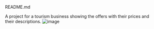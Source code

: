 README.md

A project for a tourism business showing the offers with their prices and their descriptions.
![image](https://user-images.githubusercontent.com/74316365/103483546-517f9800-4de8-11eb-86a9-dd194e495207.png)
